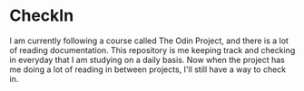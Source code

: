 # CheckIn

I am currently following a course called The Odin Project, and there is a lot of reading documentation.
This repository is me keeping track and checking in everyday that I am studying on a daily basis.
Now when the project has me doing a lot of reading in between projects, I'll still have a way to check in.
